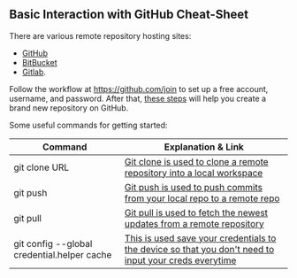 Basic Interaction with GitHub Cheat-Sheet
-----------------------------------------



There are various remote repository hosting sites:

-   [GitHub](http://github.com)
-   [BitBucket](https://bitbucket.org/product)
-   [Gitlab](https://gitlab.com/).

Follow the workflow at <https://github.com/join> to set up a free account, username, and password. After that, [these steps](https://help.github.com/articles/create-a-repo/) will help you create a brand new repository on GitHub.

Some useful commands for getting started:

| Command | Explanation & Link |
| --- | --- |
| git clone URL | [Git clone is used to clone a remote repository into a local workspace](https://git-scm.com/docs/git-clone) |
| git push | [Git push is used to push commits from your local repo to a remote repo](https://git-scm.com/docs/git-push) |
| git pull | [Git pull is used to fetch the newest updates from a remote repository](https://git-scm.com/docs/git-pull) |
| git config --global credential.helper cache | [This is used save your credentials to the device so that you don't need to input your creds everytime](https://git-scm.com/docs/git-config) |
